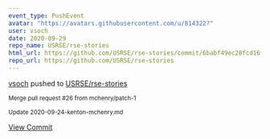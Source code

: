 ```yaml
---
event_type: PushEvent
avatar: "https://avatars.githubusercontent.com/u/814322?"
user: vsoch
date: 2020-09-29
repo_name: USRSE/rse-stories
html_url: https://github.com/USRSE/rse-stories/commit/6babf49ec28fcd16f596a52b5ae61244936d7262
repo_url: https://github.com/USRSE/rse-stories
---
```


<a href='https://github.com/vsoch' target='_blank'>vsoch</a> pushed to <a href='https://github.com/USRSE/rse-stories' target='_blank'>USRSE/rse-stories</a>

<small>Merge pull request #26 from mchenry/patch-1

Update 2020-09-24-kenton-mchenry.md</small>

<a href='https://github.com/USRSE/rse-stories/commit/6babf49ec28fcd16f596a52b5ae61244936d7262' target='_blank'>View Commit</a>